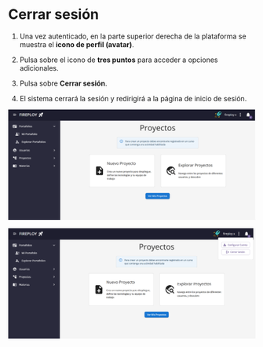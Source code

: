 # Cerrar sesión

1. Una vez autenticado, en la parte superior derecha de la plataforma se muestra el **icono de perfil (avatar)**.

2. Pulsa sobre el icono de **tres puntos** para acceder a opciones adicionales.

3. Pulsa sobre **Cerrar sesión**.

4. El sistema cerrará la sesión y redirigirá a la página de inicio de sesión.

![alt text](image.png)

![alt text](image-1.png)
